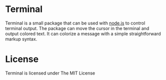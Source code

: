 # Terminal

Terminal is a small package that can be used with [node.js](http://nodejs.org) to control terminal output. The package can move the cursor in the terminal and output colored text. It can colorize a message with a simple straightforward markup syntax.

# License

Terminal is licensed under The MIT License

